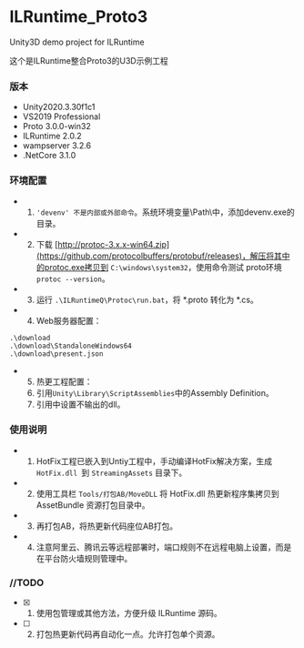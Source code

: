 # ILRuntime_Proto3
Unity3D demo project for ILRuntime

这个是ILRuntime整合Proto3的U3D示例工程

### 版本
- Unity2020.3.30f1c1
- VS2019 Professional
- Proto 3.0.0-win32
- ILRuntime 2.0.2
- wampserver 3.2.6
- .NetCore 3.1.0

### 环境配置
- 1. ``'devenv' 不是内部或外部命令``。系统环境变量\Path\中，添加devenv.exe的目录。
- 2. 下载 [http://protoc-3.x.x-win64.zip](https://github.com/protocolbuffers/protobuf/releases)，解压将其中的protoc.exe拷贝到 ``C:\windows\system32``，使用命令测试 proto环境 ``protoc --version``。
- 3. 运行 ``.\ILRuntimeQ\Protoc\run.bat``，将 *.proto 转化为 *.cs。
- 4. Web服务器配置：
```
.\download
.\download\StandaloneWindows64
.\download\present.json
```

- 5. 热更工程配置：
   1. 引用``Unity\Library\ScriptAssemblies``中的Assembly Definition。
   2. 引用中设置不输出的dll。

### 使用说明

- 1. HotFix工程已嵌入到Untiy工程中，手动编译HotFix解决方案，生成 ``HotFix.dll ``到 ``StreamingAssets`` 目录下。
- 2. 使用工具栏 ``Tools/打包AB/MoveDLL`` 将 HotFix.dll 热更新程序集拷贝到 AssetBundle 资源打包目录中。
- 3. 再打包AB，将热更新代码座位AB打包。
- 4. 注意阿里云、腾讯云等远程部署时，端口规则不在远程电脑上设置，而是在平台防火墙规则管理中。

### //TODO
- [x] 1. 使用包管理或其他方法，方便升级 ILRuntime 源码。
- [ ] 2. 打包热更新代码再自动化一点。允许打包单个资源。

